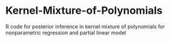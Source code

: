 # Kernel-Mixture-of-Polynomials
R code for posterior inference in kernel mixture of polynomials for nonparametric regression and partial linear model
